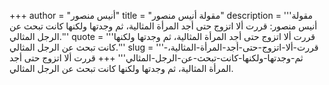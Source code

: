 +++
author = "أنيس منصور"
title = "مقولة أنيس منصور"
description = '''مقولة أنيس منصور: قررت ألا اتزوج حتى أجد المرأة المثالية، ثم وجدتها ولكنها كانت تبحث عن الرجل المثالي.'''
quote = '''قررت ألا اتزوج حتى أجد المرأة المثالية، ثم وجدتها ولكنها كانت تبحث عن الرجل المثالي.'''
slug = '''قررت-ألا-اتزوج-حتى-أجد-المرأة-المثالية،-ثم-وجدتها-ولكنها-كانت-تبحث-عن-الرجل-المثالي'''
+++
قررت ألا اتزوج حتى أجد المرأة المثالية، ثم وجدتها ولكنها كانت تبحث عن الرجل المثالي.
